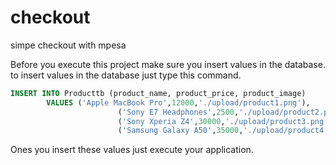 # checkout
simpe checkout with mpesa

Before you execute this project make sure you insert values in the database.
to insert values in the database just type this command.

```sql
INSERT INTO Producttb (product_name, product_price, product_image)
        VALUES ('Apple MacBook Pro',12000,'./upload/product1.png'),
                        ('Sony E7 Headphones',2500,'./upload/product2.png'),
                        ('Sony Xperia Z4',30000,'./upload/product3.png'),
                        ('Samsung Galaxy A50',35000,'./upload/product4.png');
```

Ones you insert these values just execute your application.
